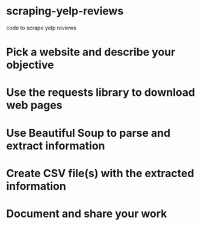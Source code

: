 # scraping-yelp-reviews
code to scrape yelp reviews
# Pick a website and describe your objective
# Use the requests library to download web pages
# Use Beautiful Soup to parse and extract information
# Create CSV file(s) with the extracted information
# Document and share your work
